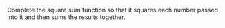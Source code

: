 Complete the square sum function so that it squares each number passed into it and then sums the results together.
